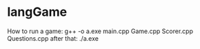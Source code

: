 # langGame
How to run a game: 
g++ -o a.exe main.cpp  Game.cpp Scorer.cpp Questions.cpp 
after that: ./a.exe


